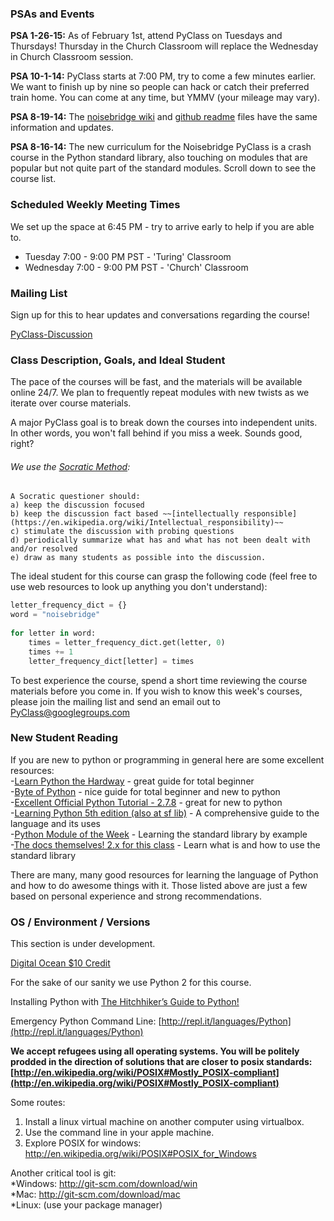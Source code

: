 
### PSAs and Events

**PSA 1-26-15:** As of February 1st, attend PyClass on Tuesdays and Thursdays! Thursday in the Church Classroom will replace the Wednesday in Church Classroom session.

**PSA 10-1-14:** PyClass starts at 7:00 PM, try to come a few minutes earlier. We want to finish up by nine so people can hack or catch their preferred train home.  You can come at any time, but YMMV (your mileage may vary).

**PSA 8-19-14:** The [noisebridge wiki](https://noisebridge.net/wiki/PyClass) and [github readme](https://github.com/PyClass/PyClass-lesson-plans) files have the same information and updates.

**PSA 8-16-14:** The new curriculum for the Noisebridge PyClass is a crash course in the Python standard library, also touching on modules that are popular but not quite part of the standard modules. Scroll down to see the course list.

### Scheduled Weekly Meeting Times

We set up the space at 6:45 PM - try to arrive early to help if you are able to.

* Tuesday 7:00 - 9:00 PM PST - 'Turing' Classroom
* Wednesday 7:00 - 9:00 PM PST - 'Church' Classroom

### Mailing List

Sign up for this to hear updates and conversations regarding the course!

[PyClass-Discussion](http://groups.google.com/group/pyclass)


### Class Description, Goals, and Ideal Student

The pace of the courses will be fast, and the materials will be available online 24/7. We plan to frequently repeat modules with new twists as we iterate over course materials.

A major PyClass goal is to break down the courses into independent units. In other words, you won't fall behind if you miss a week. Sounds good, right?

###### We use the [Socratic Method](http://www.criticalthinking.org/pages/socratic-teaching/606):
```
A Socratic questioner should: 
a) keep the discussion focused
b) keep the discussion fact based ~~[intellectually responsible](https://en.wikipedia.org/wiki/Intellectual_responsibility)~~
c) stimulate the discussion with probing questions
d) periodically summarize what has and what has not been dealt with and/or resolved
e) draw as many students as possible into the discussion.
```

The ideal student for this course can grasp the following code (feel free to use web resources to look up anything you don't understand):

```python
letter_frequency_dict = {}
word = "noisebridge"
 
for letter in word:
    times = letter_frequency_dict.get(letter, 0)
    times += 1
    letter_frequency_dict[letter] = times
```

To best experience the course, spend a short time reviewing the course materials before you come in. If you wish to know this week's courses, please join the mailing list and send an email out to PyClass@googlegroups.com

### New Student Reading

If you are new to python or programming in general here are some excellent resources:    
-[Learn Python the Hardway](http://learnpythonthehardway.org/) - great guide for total beginner    
-[Byte of Python](http://www.swaroopch.com/notes/python/) - nice guide for total beginner and new to python    
-[Excellent Official Python Tutorial - 2.7.8](https://docs.python.org/2/tutorial/) - great for new to python    
-[Learning Python 5th edition (also at sf lib)](http://shop.oreilly.com/product/0636920028154.do) - A comprehensive guide to the language and its uses    
-[Python Module of the Week](http://pymotw.com/2/) - Learning the standard library by example    
-[The docs themselves! 2.x for this class](https://www.python.org/doc/) - Learn what is and how to use the standard library

There are many, many good resources for learning the language of Python and how to do awesome things with it.
Those listed above are just a few based on personal experience and strong recommendations.  


###  OS / Environment / Versions

This section is under development.

[Digital Ocean $10 Credit](https://www.digitalocean.com/?refcode=1a1061eaf303)

For the sake of our sanity we use Python 2 for this course.

Installing Python with [The Hitchhiker’s Guide to Python!](http://docs.python-guide.org/en/latest/)

Emergency Python Command Line: [http://repl.it/languages/Python](http://repl.it/languages/Python)


**We accept refugees using all operating systems. You will be politely prodded in the direction of solutions that are closer to posix standards: [http://en.wikipedia.org/wiki/POSIX#Mostly_POSIX-compliant](http://en.wikipedia.org/wiki/POSIX#Mostly_POSIX-compliant)**


Some routes:    
1. Install a linux virtual machine on another computer using virtualbox.    
2. Use the command line in your apple machine.    
3. Explore POSIX for windows: http://en.wikipedia.org/wiki/POSIX#POSIX_for_Windows    
    

Another critical tool is git:    
*Windows: http://git-scm.com/download/win    
*Mac: http://git-scm.com/download/mac    
*Linux: (use your package manager)    

